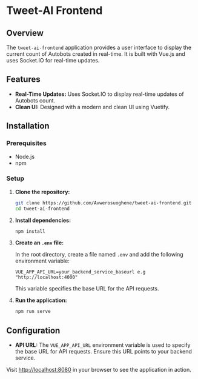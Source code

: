 # Tweet-AI Frontend

## Overview

The `tweet-ai-frontend` application provides a user interface to display the current count of Autobots created in real-time. It is built with Vue.js and uses Socket.IO for real-time updates.

## Features

- **Real-Time Updates:** Uses Socket.IO to display real-time updates of Autobots count.
- **Clean UI:** Designed with a modern and clean UI using Vuetify.

## Installation

### Prerequisites

- Node.js
- npm

### Setup

1. **Clone the repository:**

    ```bash
    git clone https://github.com/Avwerosuoghene/tweet-ai-frontend.git
    cd tweet-ai-frontend
    ```

2. **Install dependencies:**

    ```bash
    npm install
    ```

3. **Create an `.env` file:**

    In the root directory, create a file named `.env` and add the following environment variable:

    ```env
    VUE_APP_API_URL=your_backend_service_baseurl e.g "http://localhost:4000"
    ```

    This variable specifies the base URL for the API requests.

4. **Run the application:**

    ```bash
    npm run serve
    ```

## Configuration

- **API URL:** The `VUE_APP_API_URL` environment variable is used to specify the base URL for API requests. Ensure this URL points to your backend service.

Visit [http://localhost:8080](http://localhost:8080) in your browser to see the application in action.